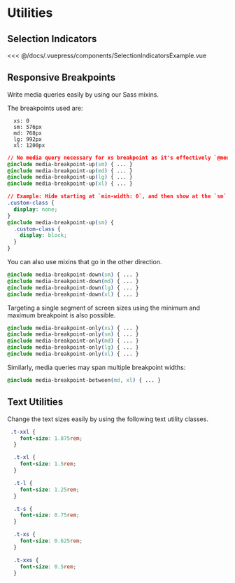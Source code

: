 # Utilities
## Selection Indicators

<SplitTab>
  <SelectionIndicatorsExample slot="example"/>
  <<< @/docs/.vuepress/components/SelectionIndicatorsExample.vue
</splitTab>


## Responsive Breakpoints

Write media queries easily by using our Sass mixins.  

The breakpoints used are:
```
  xs: 0
  sm: 576px
  md: 768px
  lg: 992px
  xl: 1200px
```

```css
// No media query necessary for xs breakpoint as it's effectively `@media (min-width: 0) { ... }`
@include media-breakpoint-up(sm) { ... }
@include media-breakpoint-up(md) { ... }
@include media-breakpoint-up(lg) { ... }
@include media-breakpoint-up(xl) { ... }

// Example: Hide starting at `min-width: 0`, and then show at the `sm` breakpoint
.custom-class {
  display: none;
}
@include media-breakpoint-up(sm) {
  .custom-class {
    display: block;
  }
}
```

You can also use mixins that go in the other direction.

```css
@include media-breakpoint-down(sm) { ... }
@include media-breakpoint-down(md) { ... }
@include media-breakpoint-down(lg) { ... }
@include media-breakpoint-down(xl) { ... }
```

Targeting a single segment of screen sizes using the minimum and maximum breakpoint is also possible.

```css
@include media-breakpoint-only(xs) { ... }
@include media-breakpoint-only(sm) { ... }
@include media-breakpoint-only(md) { ... }
@include media-breakpoint-only(lg) { ... }
@include media-breakpoint-only(xl) { ... }
```

Similarly, media queries may span multiple breakpoint widths:

```css
@include media-breakpoint-between(md, xl) { ... }
```

## Text Utilities

Change the text sizes easily by using the following text utility classes.

```css
 .t-xxl {
    font-size: 1.875rem;
  }

  .t-xl {
    font-size: 1.5rem;
  }

  .t-l {
    font-size: 1.25rem;
  }

  .t-s {
    font-size: 0.75rem;
  }

  .t-xs {
    font-size: 0.625rem;
  }

  .t-xxs {
    font-size: 0.5rem;
  }
  ```
